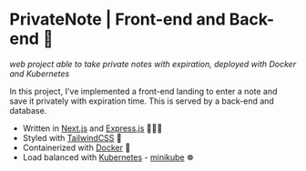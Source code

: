 # PrivateNote | Front-end and Back-end 📒
*web project able to take private notes with expiration, deployed with Docker and Kubernetes*

In this project, I've implemented a front-end landing to enter a note and save it privately with expiration time. This is served by a back-end and database.
- Written in [Next.js](https://nextjs.org/) and [Express.js](https://expressjs.com/) 🧑🏻‍💻
- Styled with [TailwindCSS](https://tailwindcss.com/) 💄
- Containerized with [Docker](https://www.docker.com/) 🐳
- Load balanced with [Kubernetes](https://kubernetes.io/) - [minikube](https://minikube.sigs.k8s.io/docs/start/) ☸
